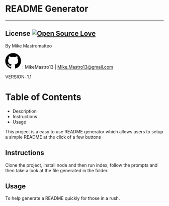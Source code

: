 
# README Generator
-------------------------------------------------------------
## License [![Open Source Love](https://badges.frapsoft.com/os/mit/mit.svg?v=102)](https://github.com/ellerbrock/open-source-badge/)

By Mike Mastromatteo

![GitHub Logo](/images/logo.png) : MikeMastro13 | Mike.Mastro13@gmail.com

VERSION: 1.1

# Table of Contents
* Description
* Instructions
* Usage

This project is a easy to use README generator which allows users to setup a simple README at the click of a few buttons

## Instructions
Clone the project, install node and then run index, follow the prompts and then take a look at the file generated in the folder.

## Usage
To help generate a README quickly for those in a rush.
